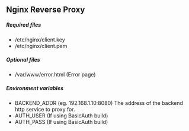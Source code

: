 ## Nginx Reverse Proxy
##### Required files
- /etc/nginx/client.key
- /etc/nginx/client.pem
##### Optional files
- /var/www/error.html (Error page)
##### Environment variables
- BACKEND_ADDR (eg. 192.168.1.10:8080)
    The address of the backend http service to proxy for.
- AUTH_USER (If using BasicAuth build)
- AUTH_PASS (If using BasicAuth build)